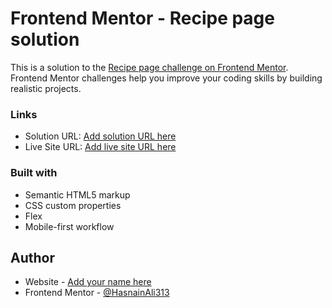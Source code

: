 # Frontend Mentor - Recipe page solution

This is a solution to the [Recipe page challenge on Frontend Mentor](https://www.frontendmentor.io/challenges/recipe-page-KiTsR8QQKm). Frontend Mentor challenges help you improve your coding skills by building realistic projects. 


### Links

- Solution URL: [Add solution URL here](https://your-solution-url.com)
- Live Site URL: [Add live site URL here](https://your-live-site-url.com)

### Built with

- Semantic HTML5 markup
- CSS custom properties
- Flex
- Mobile-first workflow

## Author

- Website - [Add your name here](https://www.your-site.com)
- Frontend Mentor - [@HasnainAli313](https://www.frontendmentor.io/profile/HasnainAli313)



